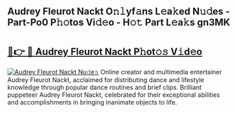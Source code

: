 ## Audrey Fleurot Nackt O𝚗𝚕yf𝚊ns L𝚎a𝚔ed N𝚞𝚍es - Part-Po0 P𝚑𝚘tos Vi𝚍𝚎o - H𝚘𝚝 Part L𝚎a𝚔s gn3MK

# <h2><a href="http://kfdi7p.oniu.top/?m=Audrey+Fleurot+Nackt">🔗👉 🔴 Audrey Fleurot Nackt P𝚑ot𝚘𝚜 V𝚒d𝚎o</a></h2>

[![Audrey Fleurot Nackt Nu𝚍e𝚜](https://i.imgur.com/0qMVB7G.gif)](http://kfdi7p.oniu.top/?m=Audrey+Fleurot+Nackt)
Online creator and multimedia entertainer Audrey Fleurot Nackt, acclaimed for distributing dance and lifestyle knowledge through popular dance routines and brief clips. Brilliant puppeteer Audrey Fleurot Nackt, celebrated for their exceptional abilities and accomplishments in bringing inanimate objects to life.  

